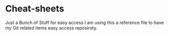 # Cheat-sheets
Just a Bunch of Stuff for easy access
I am using this a reference file to have my Git related items easy access reposiroty.

